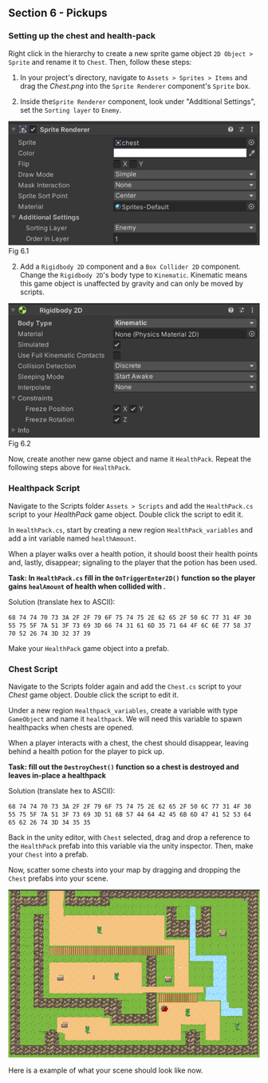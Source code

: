 ## Section 6 - Pickups

### Setting up the chest and health-pack
Right click in the hierarchy to create a new sprite game object `2D Object > Sprite` and rename it to `Chest`. Then, follow these steps: 

1. In your project's directory, navigate to `Assets > Sprites > Items` and drag the *Chest.png* into the `Sprite Renderer` component's `Sprite` box.

2. Inside the`Sprite Renderer` component, look under "Additional Settings", set the `Sorting layer` to `Enemy`.

![](./images/fig6.1.png) Fig 6.1

2. Add a `Rigidbody 2D` component and a `Box Collider 2D` component. Change the `Rigidbody 2D`'s body type to `Kinematic`. Kinematic means this game object is unaffected by gravity and can only be moved by scripts.

![](./images/fig6.2.png) Fig 6.2

Now, create another new game object and name it `HealthPack`. Repeat the following steps above for `HealthPack`.

### Healthpack Script

Navigate to the Scripts folder `Assets > Scripts` and add the `HealthPack.cs` script to your *HealthPack* game object. Double click the script to edit it. 

In `HealthPack.cs`, start by creating a new region `HealthPack_variables` and add a int variable named `healthAmount`.

When a player walks over a health potion, it should boost their health points and, lastly, disappear; signaling to the player that the potion has been used. 

**Task: In `HealthPack.cs` fill in the `OnTriggerEnter2D()` function so the player gains `healAmount` of health when collided with .**

Solution (translate hex to ASCII):
```
68 74 74 70 73 3A 2F 2F 79 6F 75 74 75 2E 62 65 2F 50 6C 77 31 4F 30 55 75 5F 7A 51 3F 73 69 3D 66 74 31 61 6D 35 71 64 4F 6C 6E 77 58 37 70 52 26 74 3D 32 37 39
```

Make your `HealthPack` game object into a prefab.

### Chest Script

Navigate to the Scripts folder again and add the `Chest.cs` script to your *Chest* game object. Double click the script to edit it.

Under a new region `Healthpack_variables`, create a variable with type `GameObject` and name it `healthpack`. We will need this variable to spawn healthpacks when chests are opened. 

When a player interacts with a chest, the chest should disappear, leaving behind a health potion for the player to pick up. 

**Task: fill out the `DestroyChest()` function so a chest is destroyed and leaves in-place a healthpack** 

Solution (translate hex to ASCII):
```
68 74 74 70 73 3A 2F 2F 79 6F 75 74 75 2E 62 65 2F 50 6C 77 31 4F 30 55 75 5F 7A 51 3F 73 69 3D 51 6B 57 44 64 42 45 6B 6D 47 41 52 53 64 65 62 26 74 3D 34 35 35
```

Back in the unity editor, with `Chest` selected, drag and drop a reference to the `HealthPack` prefab into this variable via the unity inspector. Then, make your `Chest` into a prefab. 

Now, scatter some chests into your map by dragging and dropping the `Chest` prefabs into your scene.

![](./images/fig6.3.png) 

Here is a example of what your scene should look like now.
